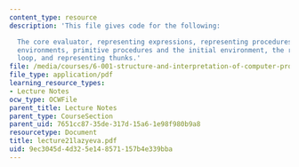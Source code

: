 ```yaml
---
content_type: resource
description: 'This file gives code for the following:

  The core evaluator, representing expressions, representing procedures, representing
  environments, primitive procedures and the initial environment, the read-eval-print
  loop, and representing thunks.'
file: /media/courses/6-001-structure-and-interpretation-of-computer-programs-spring-2005/9ec3045d4d325e148571157b4e339bba_lecture21lazyeva.pdf
file_type: application/pdf
learning_resource_types:
- Lecture Notes
ocw_type: OCWFile
parent_title: Lecture Notes
parent_type: CourseSection
parent_uid: 7651cc87-35de-317d-15a6-1e98f980b9a8
resourcetype: Document
title: lecture21lazyeva.pdf
uid: 9ec3045d-4d32-5e14-8571-157b4e339bba
---
```

